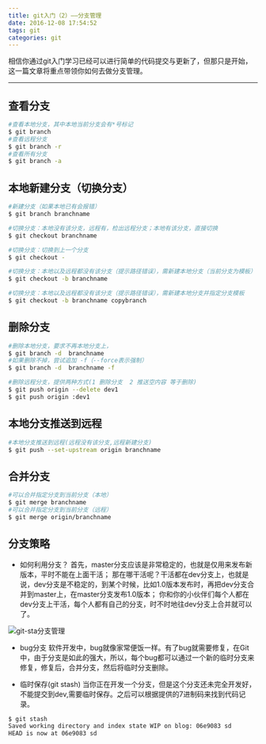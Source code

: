 ```yaml
---
title: git入门（2）——分支管理
date: 2016-12-08 17:54:52
tags: git
categories: git
---
```


相信你通过git入门学习已经可以进行简单的代码提交与更新了，但那只是开始，这一篇文章将重点带领你如何去做分支管理。

<!--more-->

---
## 查看分支
``` bash
#查看本地分支，其中本地当前分支会有*号标记
$ git branch
#查看远程分支
$ git branch -r
#查看所有分支
$ git branch -a
```

## 本地新建分支（切换分支）
``` bash
#新建分支（如果本地已有会报错）
$ git branch branchname

#切换分支：本地没有该分支，远程有，检出远程分支；本地有该分支，直接切换
$ git checkout branchname

#切换分支：切换到上一个分支
$ git checkout -

#切换分支：本地以及远程都没有该分支（提示路径错误），需新建本地分支（当前分支为模板）
$ git checkout -b branchname

#切换分支：本地以及远程都没有该分支（提示路径错误），需新建本地分支并指定分支模板
$ git checkout -b branchname copybranch

```

## 删除分支
``` bash
#删除本地分支，要求不再本地分支上，
$ git branch -d  branchname
#如果删除不掉，尝试追加 -f（--force表示强制）
$ git branch -d  branchname -f

#删除远程分支，提供两种方式(1 删除分支  2 推送空内容 等于删除)
$ git push origin --delete dev1
$ git push origin :dev1
```

## 本地分支推送到远程
``` bash
#本地分支推送到远程(远程没有该分支,远程新建分支)
$ git push --set-upstream origin branchname
```

## 合并分支
``` bash
#可以合并指定分支到当前分支（本地）
$ git merge branchname
#可以合并指定分支到当前分支（远程）
$ git merge origin/branchname
```



## 分支策略
* 如何利用分支？
首先，master分支应该是非常稳定的，也就是仅用来发布新版本，平时不能在上面干活；
那在哪干活呢？干活都在dev分支上，也就是说，dev分支是不稳定的，到某个时候，比如1.0版本发布时，再把dev分支合并到master上，在master分支发布1.0版本；
你和你的小伙伴们每个人都在dev分支上干活，每个人都有自己的分支，时不时地往dev分支上合并就可以了。

![git-sta分支管理](/blog/img/git-sta.png)

* bug分支
软件开发中，bug就像家常便饭一样。有了bug就需要修复，在Git中，由于分支是如此的强大，所以，每个bug都可以通过一个新的临时分支来修复，修复后，合并分支，然后将临时分支删除。

* 临时保存(git stash) 
当你正在开发一个分支，但是这个分支还未完全开发好，不能提交到dev,需要临时保存。之后可以根据提供的7进制码来找到代码记录。
``` bash
$ git stash
Saved working directory and index state WIP on blog: 06e9083 sd
HEAD is now at 06e9083 sd

```